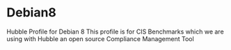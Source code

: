 # Debian8
Hubble Profile for Debian 8
This profile is for CIS Benchmarks which we are using with Hubble an open source Compliance Management Tool
